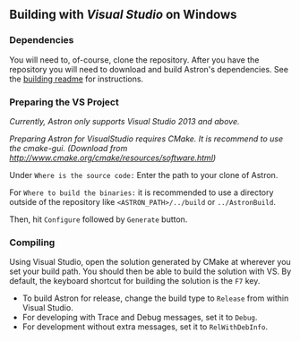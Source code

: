 Building with _Visual Studio_ on Windows
------------------------------------------

### Dependencies ###
You will need to, of-course, clone the repository.
After you have the repository you will need to download and build Astron's
dependencies.  See the [building readme](https://github.com/Astron/Astron/blob/master/doc/building/readme.md) for instructions.


### Preparing the VS Project ###
_Currently, Astron only supports Visual Studio 2013 and above._

_Preparing Astron for VisualStudio requires CMake. It is recommend to use the
cmake-gui. (Download from http://www.cmake.org/cmake/resources/software.html)_

Under `Where is the source code:` Enter the path to your clone of Astron.

For `Where to build the binaries:` it is recommended to use a directory outside
of the repository like `<ASTRON_PATH>/../build` or `../AstronBuild`.

Then, hit `Configure` followed by `Generate` button.


### Compiling ###
Using Visual Studio, open the solution generated by CMake at wherever you set your
build path.  You should then be able to build the solution with VS.  By default,
the keyboard shortcut for building the solution is the `F7` key.

 - To build Astron for release, change the build type to `Release` from within Visual Studio.
 - For developing with Trace and Debug messages, set it to `Debug`.
 - For development without extra messages, set it to `RelWithDebInfo`.
